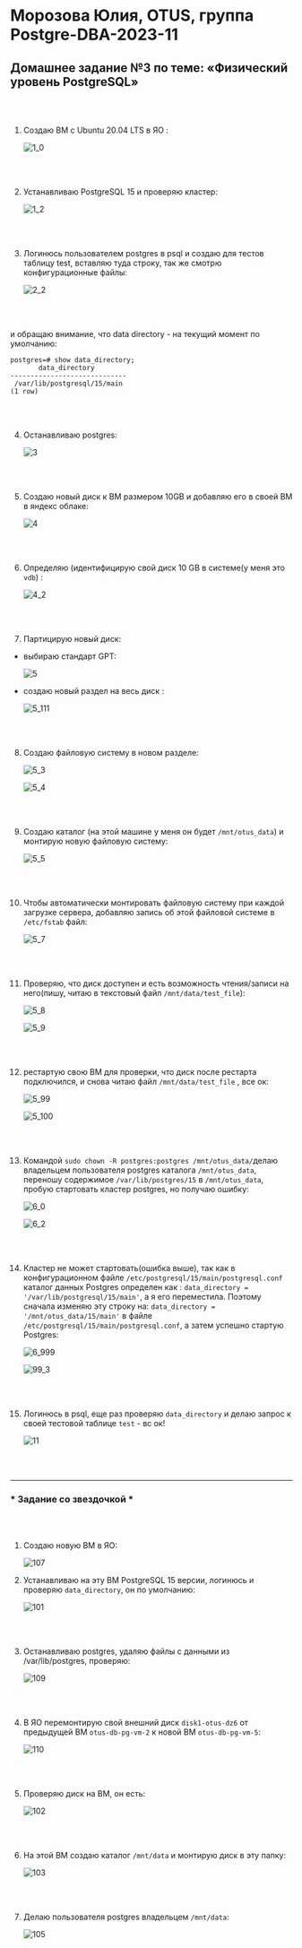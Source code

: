 # Морозова Юлия, OTUS, группа Postgre-DBA-2023-11

## Домашнее задание №3 по теме: «Физический уровень PostgreSQL»

<br/><br/>

1. Создаю ВМ c Ubuntu 20.04 LTS в ЯО :

    ![1_0](https://github.com/Y-M-Morozova/3_homework_Morozova_Yulia/assets/153178571/eda1997f-907b-47c9-a45b-dc8fe09737d9)
 
<br/><br/>

2.	Устанавливаю  PostgreSQL 15 и проверяю кластер:

    ![1_2](https://github.com/Y-M-Morozova/3_homework_Morozova_Yulia/assets/153178571/21376cde-e71b-440f-a951-9c9124ea739b)

<br/><br/>

3.	Логинюсь пользователем postgres в psql и создаю для тестов таблицу test, вставляю туда строку, так же смотрю конфигурационные файлы: 

    ![2_2](https://github.com/Y-M-Morozova/3_homework_Morozova_Yulia/assets/153178571/4d4d876d-20b8-4ae1-be29-e769a995e765)

<br/><br/>

и обращаю внимание, что data directory - на текущий момент по умолчанию:

```
postgres=# show data_directory;
       data_directory
-----------------------------
 /var/lib/postgresql/15/main
(1 row)
```
<br/><br/>

4. Останавливаю postgres:

    ![3](https://github.com/Y-M-Morozova/3_homework_Morozova_Yulia/assets/153178571/3bc05b14-9f08-47b9-ac34-deebaad39c99)

<br/><br/>

5.  Создаю новый диск к ВМ размером 10GB и добавляю его в своей ВМ в яндекс облаке:
  
    ![4](https://github.com/Y-M-Morozova/3_homework_Morozova_Yulia/assets/153178571/516aec6e-9c0c-4920-af68-c3b3d1ee1af4)

<br/><br/>
      
6. Определяю (идентифицирую свой диск 10 GB в системе(у меня это  ```vdb```) :

    ![4_2](https://github.com/Y-M-Morozova/3_homework_Morozova_Yulia/assets/153178571/02ab13f0-b364-488c-b42d-76fafb03b56a)

<br/><br/>

7. Партицирую новый диск:

- выбираю стандарт GPT:

    ![5](https://github.com/Y-M-Morozova/3_homework_Morozova_Yulia/assets/153178571/7c871eb0-27ca-4d7c-a3fd-45bd9bf8871c)

- создаю новый раздел на весь диск :

    ![5_111](https://github.com/Y-M-Morozova/3_homework_Morozova_Yulia/assets/153178571/63e85247-39e2-4c73-b3f2-2047db9b12d6)

<br/><br/>
    
8. Создаю файловую систему в новом разделе:

   ![5_3](https://github.com/Y-M-Morozova/3_homework_Morozova_Yulia/assets/153178571/ce1eee95-efe6-4b31-8fc1-2e71bb00989a)

   ![5_4](https://github.com/Y-M-Morozova/3_homework_Morozova_Yulia/assets/153178571/e335b3db-a873-47e9-a1b0-b09467496ce4)

<br/><br/>

9. Создаю каталог (на этой машине у меня он будет ```/mnt/otus_data```) и монтирую новую файловую систему:

    ![5_5](https://github.com/Y-M-Morozova/3_homework_Morozova_Yulia/assets/153178571/65f44282-e2eb-42f6-b4e3-97a87ae59f65)

<br/><br/>
   
10. Чтобы автоматически монтировать файловую систему при каждой загрузке сервера, добавляю запись об этой файловой системе  в ```/etc/fstab``` файл:

    ![5_7](https://github.com/Y-M-Morozova/3_homework_Morozova_Yulia/assets/153178571/6d4df281-7123-44c3-9985-ebd4664c08ec)

<br/><br/>

11. Проверяю, что диск доступен и есть возможность чтения/записи на него(пишу, читаю в текcтовый файл ```/mnt/data/test_file```):

    ![5_8](https://github.com/Y-M-Morozova/3_homework_Morozova_Yulia/assets/153178571/50eca95c-f6e9-4b6a-915c-f1bc0d9eba58)

    ![5_9](https://github.com/Y-M-Morozova/3_homework_Morozova_Yulia/assets/153178571/d8915027-f271-487a-939f-38eeef2137ca)
    
<br/><br/>

12. рестартую свою ВМ для проверки, что диск после рестарта подключился, и  снова читаю файл ```/mnt/data/test_file``` , все ок:

    ![5_99](https://github.com/Y-M-Morozova/3_homework_Morozova_Yulia/assets/153178571/bfb25b39-76c0-4533-b504-fca920344d10)

    ![5_100](https://github.com/Y-M-Morozova/3_homework_Morozova_Yulia/assets/153178571/c1ba1ef9-6c5c-47e3-9930-4ce611297058)

<br/><br/>

13. Командой ```sudo chown -R postgres:postgres /mnt/otus_data/```делаю владельцем пользователя postgres каталога ```/mnt/otus_data```,
    переношу содержимое ```/var/lib/postgres/15``` в ```/mnt/otus_data```,
    пробую стартовать кластер postgres, но получаю ошибку:

    ![6_0](https://github.com/Y-M-Morozova/3_homework_Morozova_Yulia/assets/153178571/9f9ec949-9cea-4f62-9c11-8f16754d8425)

    ![6_2](https://github.com/Y-M-Morozova/3_homework_Morozova_Yulia/assets/153178571/15b691f5-5791-4106-bc53-482812882883)

<br/><br/>

 14. Кластер не может стартовать(ошибка выше), так как в конфигурационном файле ```/etc/postgresql/15/main/postgresql.conf```
     каталог данных Postgres определен как :
     ```data_directory = '/var/lib/postgresql/15/main'```, а я его переместила.
    Поэтому сначала изменяю эту строку на: ```data_directory = '/mnt/otus_data/15/main'``` в файле ```/etc/postgresql/15/main/postgresql.conf```,
    а затем успешно стартую Postgres:

     ![6_999](https://github.com/Y-M-Morozova/3_homework_Morozova_Yulia/assets/153178571/7660068f-6cd4-446c-aa3a-10af215dc544)

     ![99_3](https://github.com/Y-M-Morozova/3_homework_Morozova_Yulia/assets/153178571/53a90433-41ad-4714-ab69-3b32b83a206f)

<br/><br/>

15. Логинюсь в psql, еще раз проверяю ```data_directory``` и делаю запрос к своей тестовой таблице ```test``` - вс ок!

    ![11](https://github.com/Y-M-Morozova/3_homework_Morozova_Yulia/assets/153178571/1e4fcdc1-7ec2-4970-99ee-e9850ec8d22c)

<br/><br/> 

***     
### * Задание со звездочкой *

<br/><br/>

1. Создаю новую ВМ в ЯО:

    ![107](https://github.com/Y-M-Morozova/3_homework_Morozova_Yulia/assets/153178571/9a1f7a0f-2626-4d68-ac5f-c84d65e9e6d0)

2. Устанавливаю на эту ВМ PostgreSQL 15 версии, логинюсь и проверяю  ```data_directory```, он по умолчанию:

    ![101](https://github.com/Y-M-Morozova/3_homework_Morozova_Yulia/assets/153178571/acb8e75b-970e-44c4-9eb8-e5233bb7517a)
        
<br/><br/>

3. Останавливаю postgres, удаляю файлы с данными из /var/lib/postgres, проверяю:

    ![109](https://github.com/Y-M-Morozova/3_homework_Morozova_Yulia/assets/153178571/3c36b3fe-5267-42af-86df-13f325f71eb1)
   
<br/><br/>

4. В ЯО перемонтирую свой внешний диск ```disk1-otus-dz6``` от предыдущей ВМ  ```otus-db-pg-vm-2``` к новой ВМ ```otus-db-pg-vm-5```:

    ![110](https://github.com/Y-M-Morozova/3_homework_Morozova_Yulia/assets/153178571/4dc21d79-e4bd-43aa-9728-1cf4c20ecb06)

<br/><br/>
    
5. Проверяю диск на ВМ, он есть:

    ![102](https://github.com/Y-M-Morozova/3_homework_Morozova_Yulia/assets/153178571/dd3dc318-352d-4b24-a356-b8ddd45e34d5)

<br/><br/>

6. На этой ВМ создаю каталог ```/mnt/data```  и монтирую диск в эту папку:

    ![103](https://github.com/Y-M-Morozova/3_homework_Morozova_Yulia/assets/153178571/b2990dcc-4760-4a76-b858-635b8f0d2610)

<br/><br/>

7. Делаю пользователя postgres владельцем ```/mnt/data```:

    ![105](https://github.com/Y-M-Morozova/3_homework_Morozova_Yulia/assets/153178571/8bcb0c62-c948-4908-a54b-ca2b1f67d5e2)
   

